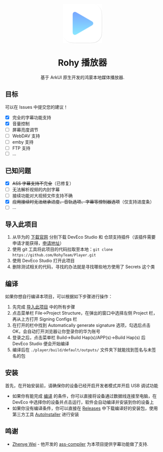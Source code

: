 <p align="center"><img src="./AppScope/resources/base/media/app_icon.png" style="width: 128px; height: 128px;"  alt="logo"></p>
<h1 align="center">Rohy 播放器</h1>
<p align="center">基于 ArkUI 原生开发的鸿蒙本地媒体播放器.</p>

## 目标
可以在 Issues 中提交您的建议！
- [x] 完全的字幕功能支持
- [x] 音量控制
- [ ] 屏幕亮度调节
- [ ] WebDAV 支持
- [ ] emby 支持
- [ ] FTP 支持
- [ ] ...

## 已知问题
- [x] ~~ASS 字幕支持不完全~~（已修复）
- [ ] 无法解析视频的内封字幕
- [ ] 接续功能对大视频文件支持不确
- [x] ~~应用接续时无法继承进度、音轨选项、字幕等控制器选项~~（仅支持进度条）
- [ ] ...

## 导入此项目
1. 从华为的 [下载官网](https://developer.huawei.com/consumer/cn/download/) 分别下载 DevEco Studio 和 仓颉支持插件（该插件需要申请才能获得，[申请地址](https://developer.huawei.com/consumer/cn/activityDetail/cangjie-beta/)）
2. 使用 git 工具将此项目的代码拉取至本地：`git clone https://github.com/RohyTeam/Player.git`
3. 使用 DevEco Studio 打开此项目
4. 删除测试相关的代码，寻找的办法就是寻找哪些地方使用了 Secrets 这个类

## 编译
如果你想自行编译本项目，可以根据如下步骤进行操作：
1. 先完成 [导入此项目](#导入此项目) 中的所有步骤
2. 点击菜单栏 File->Project Structure，在弹出的窗口中选择左侧 Project 栏，再从上方打开 Signing Configs 栏
3. 在打开的栏中找到 Automatically generate signature 选项，勾选后点击 OK，会自动打开浏览器让你登录你的华为账号
4. 登录之后，点击菜单栏 Build->Build Hap(s)/APP(s)->Build Hap(s) 后 DevEco Studio 便会开始编译
5. 编译后在 `./player/build/default/outputs/` 文件夹下就能找到签名与未签名的包

## 安装
首先，在开始安装前，请确保你的设备已经开启开发者模式并开启 USB 调试功能  
- 如果你有能完成 [编译](#编译) 的条件，你可以直接将设备通过数据线连接至电脑，在 DevEco 中选择你的设备并点击运行，软件会自动编译并安装到你的设备上  
- 如果你没有编译条件，你可以直接在 [Releases](https://github.com/RohyTeam/Player/releases) 中下载编译好的安装包，使用第三方工具 [AutoInstaller](https://github.com/likuai2010/auto-installer) 进行安装

## 鸣谢
- [Zhenye Wei](https://github.com/weizhenye) - 他开发的 [ass-compiler](https://github.com/weizhenye/ass-compiler) 为本项目提供字幕功能做了支持.